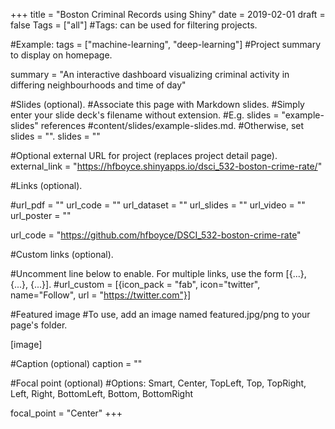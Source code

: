 +++
title = "Boston Criminal Records using Shiny"
date = 2019-02-01
draft = false
Tags = ["all"]
#Tags: can be used for filtering projects.

#Example: tags = ["machine-learning", "deep-learning"]
#Project summary to display on homepage.

summary = "An interactive dashboard visualizing criminal activity in differing neighbourhoods and time of day"

#Slides (optional).
#Associate this page with Markdown slides.
#Simply enter your slide deck's filename without extension.
#E.g. slides = "example-slides" references
#content/slides/example-slides.md.
#Otherwise, set slides = "".
slides = ""

#Optional external URL for project (replaces project detail page).
external_link = "https://hfboyce.shinyapps.io/dsci_532-boston-crime-rate/"

#Links (optional).

#url_pdf = "" url_code = "" url_dataset = "" url_slides = "" url_video = "" url_poster = ""

url_code = "https://github.com/hfboyce/DSCI_532-boston-crime-rate"

#Custom links (optional).

#Uncomment line below to enable. For multiple links, use the form [{...}, {...}, {...}].
#url_custom = [{icon_pack = "fab", icon="twitter", name="Follow", url = "https://twitter.com"}]

#Featured image
#To use, add an image named featured.jpg/png to your page's folder.

[image]

#Caption (optional)
caption = ""

#Focal point (optional)
#Options: Smart, Center, TopLeft, Top, TopRight, Left, Right, BottomLeft, Bottom, BottomRight

focal_point = "Center"
+++
